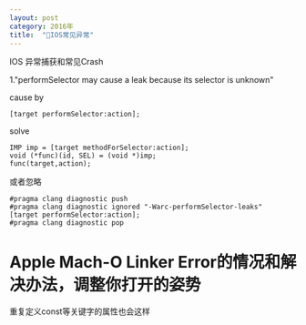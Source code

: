 ```yaml
---
layout: post
category: 2016年
title:  "IOS常见异常"
---
```


IOS 异常捕获和常见Crash

1."performSelector may cause a leak because its selector is unknown"

cause by 

```
[target performSelector:action];
```

solve 

```
IMP imp = [target methodForSelector:action];
void (*func)(id, SEL) = (void *)imp;
func(target,action);
```

或者忽略

```
#pragma clang diagnostic push
#pragma clang diagnostic ignored "-Warc-performSelector-leaks"
[target performSelector:action];
#pragma clang diagnostic pop
```

# Apple Mach-O Linker Error的情况和解决办法，调整你打开的姿势

重复定义const等关键字的属性也会这样